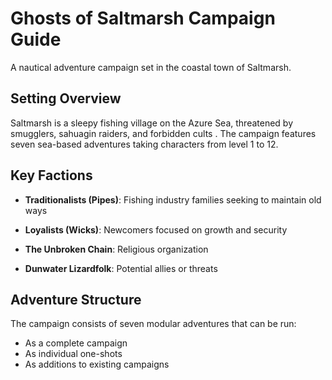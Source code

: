 # Ghosts of Saltmarsh Campaign Guide
A nautical adventure campaign set in the coastal town of Saltmarsh.

## Setting Overview
Saltmarsh is a sleepy fishing village on the Azure Sea, threatened by smugglers, sahuagin raiders, and forbidden cults 
. The campaign features seven sea-based adventures taking characters from level 1 to 12.

## Key Factions
- **Traditionalists (Pipes)**: Fishing industry families seeking to maintain old ways
- **Loyalists (Wicks)**: Newcomers focused on growth and security 

- **The Unbroken Chain**: Religious organization
- **Dunwater Lizardfolk**: Potential allies or threats

## Adventure Structure
The campaign consists of seven modular adventures that can be run:
- As a complete campaign
- As individual one-shots
- As additions to existing campaigns 